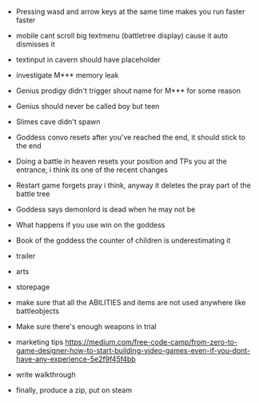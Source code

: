 - Pressing wasd and arrow keys at the same time makes you run faster faster
- mobile cant scroll big textmenu (battletree display) cause it auto dismisses it
- textinput in cavern should have placeholder
- investigate M*** memory leak
- Genius prodigy didn't trigger shout name for M*** for some reason
- Genius should never be called boy but teen
- Slimes cave didn't spawn
- Goddess convo resets after you've reached the end, it should stick to the end
- Doing a battle in heaven resets your position and TPs you at the entrance, i think its one of the recent changes
- Restart game forgets pray i think, anyway it deletes the pray part of the battle tree
- Goddess says demonlord is dead when he may not be
- What happens if you use win on the goddess
- Book of the goddess the counter of children is underestimating it







- trailer
- arts
- storepage
- make sure that all the ABILITIES and items are not used anywhere like battleobjects
- Make sure there's enough weapons in trial
- marketing tips https://medium.com/free-code-camp/from-zero-to-game-designer-how-to-start-building-video-games-even-if-you-dont-have-any-experience-5e2f9f45f4bb
- write walkthrough
- finally, produce a zip, put on steam

